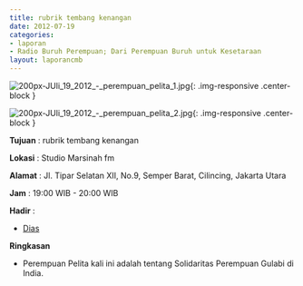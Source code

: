 ```yaml
---
title: rubrik tembang kenangan 
date: 2012-07-19
categories:
- laporan
- Radio Buruh Perempuan; Dari Perempuan Buruh untuk Kesetaraan
layout: laporancmb
---
```



![200px-JUli_19_2012_-_perempuan_pelita_1.jpg](/uploads/200px-JUli_19_2012_-_perempuan_pelita_1.jpg){: .img-responsive .center-block }

![200px-JUli_19_2012_-_perempuan_pelita_2.jpg](/uploads/200px-JUli_19_2012_-_perempuan_pelita_2.jpg){: .img-responsive .center-block }


**Tujuan** : rubrik tembang kenangan 

**Lokasi** : Studio Marsinah fm 

**Alamat** : Jl. Tipar Selatan XII, No.9, Semper Barat, Cilincing, Jakarta Utara 

**Jam** : 19:00 WIB - 20:00 WIB 

**Hadir** :
* [Dias](http://wiki.ciptamedia.org/wiki/Dias)

**Ringkasan**  
* Perempuan Pelita kali ini adalah tentang Solidaritas Perempuan Gulabi di India.
